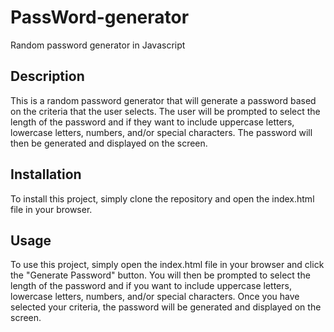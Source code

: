 # PassWord-generator
Random password generator in Javascript

## Description
This is a random password generator that will generate a password based on the criteria that the user selects. The user will be prompted to select the length of the password and if they want to include uppercase letters, lowercase letters, numbers, and/or special characters. The password will then be generated and displayed on the screen.

## Installation
To install this project, simply clone the repository and open the index.html file in your browser.

## Usage
To use this project, simply open the index.html file in your browser and click the "Generate Password" button. You will then be prompted to select the length of the password and if you want to include uppercase letters, lowercase letters, numbers, and/or special characters. Once you have selected your criteria, the password will be generated and displayed on the screen.
